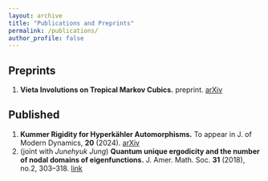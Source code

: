 ```yaml
---
layout: archive
title: "Publications and Preprints"
permalink: /publications/
author_profile: false
---
```


## Preprints

 1. **Vieta Involutions on Tropical Markov Cubics.** preprint. [arXiv](https://arxiv.org/abs/2306.11357)

## Published

 1. **Kummer Rigidity for Hyperkähler Automorphisms.** To appear in J. of Modern Dynamics, **20** (2024). [arXiv](https://arxiv.org/abs/2109.06722)
 1. (joint with *Junehyuk Jung*) **Quantum unique ergodicity and the number of nodal domains of eigenfunctions.** J. Amer. Math. Soc. **31** (2018), no.2, 303–318. [link](https://doi.org/10.1090/jams/883)
